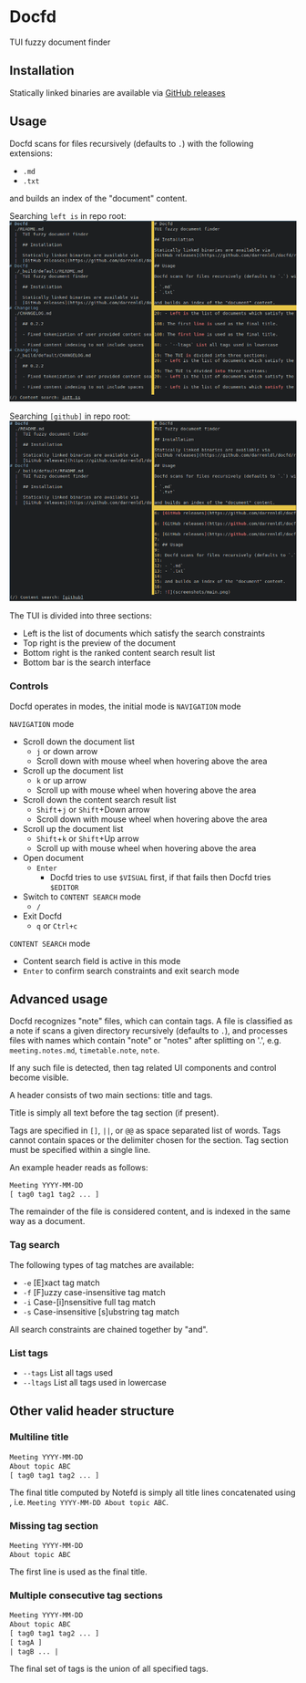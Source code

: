 # Docfd
TUI fuzzy document finder

## Installation

Statically linked binaries are available via
[GitHub releases](https://github.com/darrenldl/docfd/releases)

## Usage

Docfd scans for files recursively (defaults to `.`) with the following extensions:

- `.md`
- `.txt`

and builds an index of the "document" content.

Searching `left is` in repo root:
![](screenshots/main0.png)

Searching `[github]` in repo root:
![](screenshots/main1.png)

The TUI is divided into three sections:
- Left is the list of documents which satisfy the search constraints
- Top right is the preview of the document
- Bottom right is the ranked content search result list
- Bottom bar is the search interface

### Controls

Docfd operates in modes, the initial mode is `NAVIGATION` mode

`NAVIGATION` mode
- Scroll down the document list
  - `j` or down arrow
  - Scroll down with mouse wheel when hovering above the area
- Scroll up the document list
  - `k` or up arrow
  - Scroll up with mouse wheel when hovering above the area
- Scroll down the content search result list
  - `Shift`+`j` or `Shift`+Down arrow
  - Scroll down with mouse wheel when hovering above the area
- Scroll up the document list
  - `Shift`+`k` or `Shift`+Up arrow
  - Scroll up with mouse wheel when hovering above the area
- Open document
  - `Enter`
    - Docfd tries to use `$VISUAL` first, if that fails then Docfd tries `$EDITOR`
- Switch to `CONTENT SEARCH` mode
  - `/`
- Exit Docfd
  - `q` or `Ctrl+c`

`CONTENT SEARCH` mode

- Content search field is active in this mode
- `Enter` to confirm search constraints and exit search mode

## Advanced usage

Docfd recognizes "note" files, which can contain tags.
A file is classified as a note if scans a given directory recursively (defaults to `.`),
and processes files with names which contain "note" or "notes" after splitting on '.', e.g.
`meeting.notes.md`, `timetable.note`, `note`.

If any such file is detected, then tag related UI components and control become visible.

A header consists of two main sections: title and tags.

Title is simply all text before the tag section (if present).

Tags are specified in `[]`, `||`, or `@@` as space separated list of words.
Tags cannot contain spaces or the delimiter chosen for the section.
Tag section must be specified within a single line.

An example header reads as follows:
```
Meeting YYYY-MM-DD
[ tag0 tag1 tag2 ... ]
```

The remainder of the file is considered content, and is indexed
in the same way as a document.

### Tag search

The following types of tag matches are available:

- `-e` [E]xact tag match
- `-f` [F]uzzy case-insensitive tag match
- `-i` Case-[i]nsensitive full tag match
- `-s` Case-insensitive [s]ubstring tag match

All search constraints are chained together by "and".

### List tags

- `--tags` List all tags used
- `--ltags` List all tags used in lowercase

## Other valid header structure

### Multiline title
```
Meeting YYYY-MM-DD
About topic ABC
[ tag0 tag1 tag2 ... ]
```

The final title computed by Notefd is simply all title lines
concatenated using ` `, i.e. `Meeting YYYY-MM-DD About topic ABC`.

### Missing tag section
```
Meeting YYYY-MM-DD
About topic ABC
```

The first line is used as the final title.

### Multiple consecutive tag sections
```
Meeting YYYY-MM-DD
About topic ABC
[ tag0 tag1 tag2 ... ]
[ tagA ]
| tagB ... |
```

The final set of tags is the union of all specified tags.

